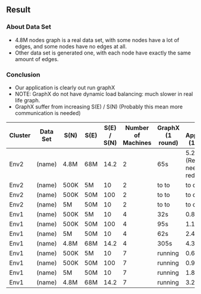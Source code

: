 ## Result

###  About Data Set
+ 4.8M nodes graph is a real data set, with some nodes have a lot of edges, and some nodes have no edges at all.
+ Other data set is generated one, with each node have exactly the same amount of edges.

### Conclusion

+ Our application is clearly out run graphX
+ NOTE: GraphX do not have dynamic load balancing: much slower in real life graph.
+ GraphX suffer from increasing S(E) / S(N) (Probably this mean more communication is needed)

| Cluster | Data Set | S(N) | S(E) | S(E) / S(N) | Number of Machines | GraphX (1 round) | Our Application (1 round)        |
|---------|----------|------|------|-------------|--------------------|------------------|----------------------------------|
| Env2    | (name)   | 4.8M | 68M  | 14.2        | 2                  | 65s              | 5.2s (Result lost, need to redo) |
| Env2    | (name)   | 500K | 5M   | 10          | 2                  | to to            | to do                            |
| Env2    | (name)   | 500K | 50M  | 100         | 2                  | to to            | to do                            |
| Env2    | (name)   | 5M   | 50M  | 10          | 2                  | to to            | to do                            |
| Env1    | (name)   | 500K | 5M   | 10          | 4                  | 32s              | 0.88s                            |
| Env1    | (name)   | 500K | 50M  | 100         | 4                  | 95s              | 1.18s                            |
| Env1    | (name)   | 5M   | 50M  | 10          | 4                  | 62s              | 2.45s                            |
| Env1    | (name)   | 4.8M | 68M  | 14.2        | 4                  | 305s             | 4.31s                            |
| Env1    | (name)   | 500K | 5M   | 10          | 7                  | running          | 0.65s                            |
| Env1    | (name)   | 500K | 50M  | 100         | 7                  | running          | 0.95s                            |
| Env1    | (name)   | 5M   | 50M  | 10          | 7                  | running          | 1.88s                            |
| Env1    | (name)   | 4.8M | 68M  | 14.2        | 7                  | running          | 3.25s                            |